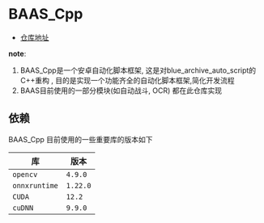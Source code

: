 # BAAS_Cpp
- [仓库地址](https://github.com/pur1fying/BAAS_Cpp)

**note**:
1. BAAS_Cpp是一个安卓自动化脚本框架, 这是对blue_archive_auto_script的C++重构 , 目的是实现一个功能齐全的自动化脚本框架,简化开发流程
2. BAAS目前使用的一部分模块(如自动战斗, OCR) 都在此仓库实现



## 依赖

BAAS_Cpp 目前使用的一些重要库的版本如下

| 库             | 版本       |
|---------------|----------|
| `opencv`      | `4.9.0`  |
| `onnxruntime` | `1.22.0` |
| `CUDA`        | `12.2`   |
| `cuDNN`       | `9.9.0`  |

